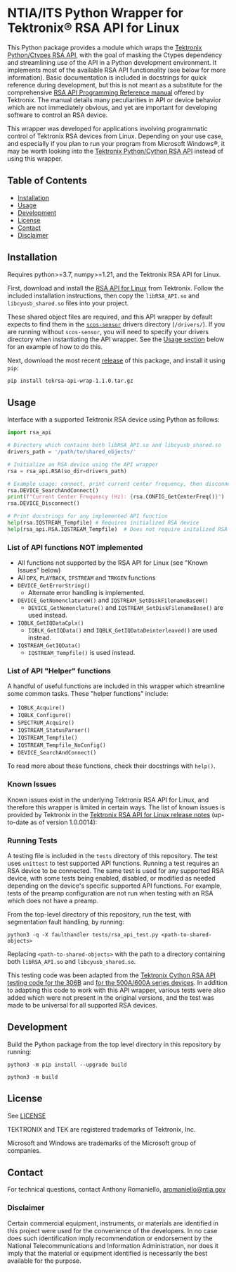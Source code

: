 # NTIA/ITS Python Wrapper for Tektronix® RSA API for Linux

This Python package provides a module which wraps the [Tektronix Python/Ctypes RSA API](https://github.com/tektronix/RSA_API/tree/master/Python), with the goal of masking the Ctypes dependency and streamlining use of the API in a Python development environment. It implements most of the available RSA API functionality (see below for more information). Basic documentation is included in docstrings for quick reference during development, but this is not meant as a substitute for the comprehensive [RSA API Programming Reference manual](https://www.tek.com/spectrum-analyzer/rsa306-manual/rsa306-rsa306b-and-rsa500a-600a-0) offered by Tektronix. The manual details many peculiarities in API or device behavior which are not immediately obvious, and yet are important for developing software to control an RSA device.

This wrapper was developed for applications involving programmatic control of Tektronix RSA devices from Linux. Depending on your use case, and especially if you plan to run your program from Microsoft Windows®, it may be worth looking into the [Tektronix Python/Cython RSA API](https://github.com/tektronix/RSA_API/tree/master/Python/Cython%20Version) instead of using this wrapper.

## Table of Contents

- [Installation](#installation)
- [Usage](#usage)
- [Development](#development)
- [License](#license)
- [Contact](#contact)
- [Disclaimer](#disclaimer)

## Installation

Requires python>=3.7, numpy>=1.21, and the Tektronix RSA API for Linux.

First, download and install the [RSA API for Linux](https://www.tek.com/spectrum-analyzer/rsa306-software/rsa-application-programming-interface--api-for-64bit-linux--v100014) from Tektronix. Follow the included installation instructions, then copy the `libRSA_API.so` and `libcyusb_shared.so` files into your project.

These shared object files are required, and this API wrapper by default expects to find them in the [`scos-sensor`](https://github.com/NTIA/scos-sensor/) drivers directory (`/drivers/`). If you are running without `scos-sensor`, you will need to specify your drivers directory when instantiating the API wrapper. See the [Usage section](#usage) below for an example of how to do this.

Next, download the most recent [release](https://github.com/NTIA/tekrsa-api-ntia/releases) of this package, and install it using `pip`:

```bash
pip install tekrsa-api-wrap-1.1.0.tar.gz
```

## Usage

Interface with a supported Tektronix RSA device using Python as follows:

```python
import rsa_api

# Directory which contains both libRSA_API.so and libcyusb_shared.so
drivers_path = '/path/to/shared_objects/'

# Initialize an RSA device using the API wrapper
rsa = rsa_api.RSA(so_dir=drivers_path)

# Example usage: connect, print current center frequency, then disconnect
rsa.DEVICE_SearchAndConnect()
print(f"Current Center Frequency (Hz): {rsa.CONFIG_GetCenterFreq()}")
rsa.DEVICE_Disconnect()

# Print docstrings for any implemented API function
help(rsa.IQSTREAM_Tempfile) # Requires initialized RSA device
help(rsa_api.RSA.IQSTREAM_Tempfile)  # Does not require initalized RSA device
```

### List of API functions NOT implemented

- All functions not supported by the RSA API for Linux (see "Known Issues" below)
- All `DPX`, `PLAYBACK`, `IFSTREAM` and `TRKGEN` functions
- `DEVICE_GetErrorString()`
  - Alternate error handling is implemented.
- `DEVICE_GetNomenclatureW()` and `IQSTREAM_SetDiskFilenameBaseW()`
  - `DEVICE_GetNomenclature()` and `IQSTREAM_SetDiskFilenameBase()` are used instead.
- `IQBLK_GetIQDataCplx()`
  - `IQBLK_GetIQData()` and `IQBLK_GetIQDataDeinterleaved()` are used instead.
- `IQSTREAM_GetIQData()`
  - `IQSTREAM_Tempfile()` is used instead.

### List of API "Helper" functions

A handful of useful functions are included in this wrapper which streamline some common tasks. These "helper functions" include:

- `IQBLK_Acquire()`
- `IQBLK_Configure()`
- `SPECTRUM_Acquire()`
- `IQSTREAM_StatusParser()`
- `IQSTREAM_Tempfile()`
- `IQSTREAM_Tempfile_NoConfig()`
- `DEVICE_SearchAndConnect()`

To read more about these functions, check their docstrings with `help()`.

### Known Issues

Known issues exist in the underlying Tektronix RSA API for Linux, and therefore this wrapper is limited in certain ways. The list of known issues is provided by Tektronix in the [Tektronix RSA API for Linux release notes](https://download.tek.com/software/supporting_files/ReleaseNotes_1_0_0014_64bit_066207701.txt) (up-to-date as of version 1.0.0014):

### Running Tests

A testing file is included in the `tests` directory of this repository. The test uses `unittest` to test supported API functions. Running a test requires an RSA device to be connected. The same test is used for any supported RSA device, with some tests being enabled, disabled, or modified as needed depending on the device's specific supported API functions. For example, tests of the preamp configuration are not run when testing with an RSA which does not have a preamp.

From the top-level directory of this repository, run the test, with segmentation fault handling, by running:

`python3 -q -X faulthandler tests/rsa_api_test.py <path-to-shared-objects>`

Replacing `<path-to-shared-objects>` with the path to a directory containing both `libRSA_API.so` and `libcyusb_shared.so`.

This testing code was been adapted from the [Tektronix Cython RSA API testing code for the 306B](https://github.com/tektronix/RSA_API/blob/master/Python/Cython%20Version/test_rsa306b.py) and [for the 500A/600A series devices](https://github.com/tektronix/RSA_API/blob/master/Python/Cython%20Version/test_rsa500-600.py). In addition to adapting this code to work with this API wrapper, various tests were also added which were not present in the original versions, and the test was made to be universal for all supported RSA devices.

## Development

Build the Python package from the top level directory in this repository by running:

`python3 -m pip install --upgrade build`

`python3 -m build`

## License

See [LICENSE](LICENSE.md)

TEKTRONIX and TEK are registered trademarks of Tektronix, Inc.

Microsoft and Windows are trademarks of the Microsoft group of companies.

## Contact

For technical questions, contact Anthony Romaniello, aromaniello@ntia.gov

### Disclaimer

Certain commercial equipment, instruments, or materials are identified in this project were used for the convenience of the developers. In no case does such identification imply recommendation or endorsement by the National Telecommunications and Information Administration, nor does it imply that the material or equipment identified is necessarily the best available for the purpose.
